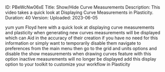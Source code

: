 ID: PBeWcNw06xE
Title: Show/Hide Curve Measurements
Description: This video takes a quick look at Displaying Curve Measurements in Plasticity.
Duration: 40
Version: 
Uploaded: 2023-06-05

yum yum Floyd here with a quick look at
displaying curve measurements and
plasticity when generating new curves
measurements will be displayed which can
Aid in the accuracy of their creation if
you have no need for this information or
simply want to temporarily disable them
navigate to preferences from the main
menu then go to the grid and units
options and disable the show
measurements when drawing curves feature
with this option inactive measurements
will no longer be displayed add this
display option to your toolkit to
customize your workflow in Plasticity

